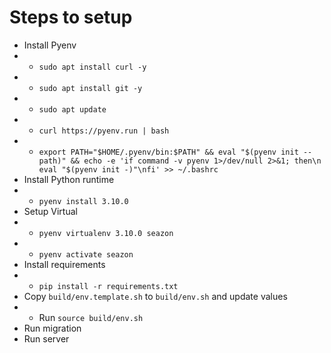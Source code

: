 # Steps to setup

- Install Pyenv 
- - `sudo apt install curl -y`
- - `sudo apt install git -y`
- - `sudo apt update`
- - `curl https://pyenv.run | bash`
- - `export PATH="$HOME/.pyenv/bin:$PATH" && eval "$(pyenv init --path)" && echo -e 'if command -v pyenv 1>/dev/null 2>&1; then\n eval "$(pyenv init -)"\nfi' >> ~/.bashrc`
- Install Python runtime
- - `pyenv install 3.10.0`
- Setup Virtual
- - `pyenv virtualenv 3.10.0 seazon`
- - `pyenv activate seazon`
- Install requirements
- - `pip install -r requirements.txt`
- Copy `build/env.template.sh` to `build/env.sh` and update values
- - Run `source build/env.sh`
- Run migration
- Run server